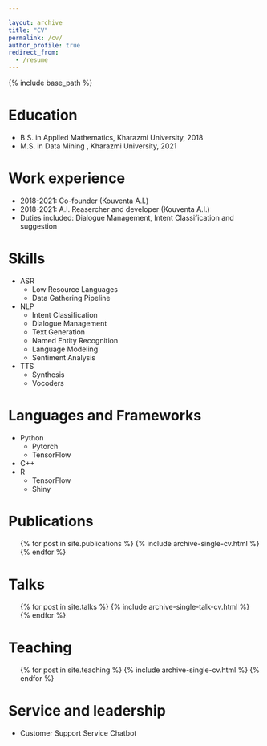 ```yaml
---

layout: archive
title: "CV"
permalink: /cv/
author_profile: true
redirect_from:
  - /resume
---
```


{% include base_path %}

Education
======
* B.S. in Applied Mathematics, Kharazmi University, 2018
* M.S. in Data Mining , Kharazmi University, 2021


Work experience
======
*  2018-2021: Co-founder (Kouventa A.I.)
*  2018-2021: A.I. Reasercher and developer (Kouventa A.I.)
  * Duties included: Dialogue Management, Intent Classification and suggestion

  
Skills
======
* ASR
  * Low Resource Languages
  * Data Gathering Pipeline
* NLP
  * Intent Classification
  * Dialogue Management
  * Text Generation
  * Named Entity Recognition
  * Language Modeling
  * Sentiment Analysis
* TTS
  * Synthesis
  * Vocoders

Languages and Frameworks
======
* Python
  * Pytorch
  * TensorFlow
* C++
* R
  * TensorFlow
  * Shiny



Publications
======
  <ul>{% for post in site.publications %}
    {% include archive-single-cv.html %}
  {% endfor %}</ul>
  
Talks
======
  <ul>{% for post in site.talks %}
    {% include archive-single-talk-cv.html %}
  {% endfor %}</ul>
  
Teaching
======
  <ul>{% for post in site.teaching %}
    {% include archive-single-cv.html %}
  {% endfor %}</ul>
  
Service and leadership
======
* Customer Support Service Chatbot
